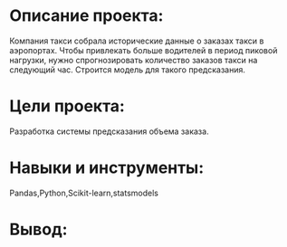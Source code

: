 # Описание проекта: #
Компания такси собрала исторические данные о заказах такси в аэропортах. Чтобы привлекать больше водителей в период пиковой нагрузки, нужно спрогнозировать количество заказов такси на следующий час. Строится модель для такого предсказания.

# Цели проекта: #
Разработка системы предсказания объема заказа.

# Навыки и инструменты: #
Pandas,Python,Scikit-learn,statsmodels

# Вывод: #
